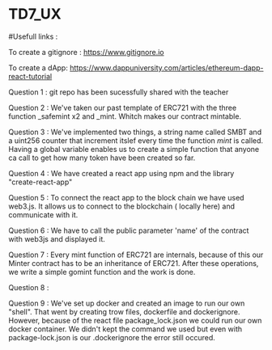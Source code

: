 # TD7_UX

#Usefull links :

To create a gitignore : 
https://www.gitignore.io

To create a dApp:
https://www.dappuniversity.com/articles/ethereum-dapp-react-tutorial


Question 1 : git repo has been sucessfully shared with the teacher

Question 2 : We've taken our past template of ERC721 with the three function _safemint x2 and _mint. Whitch makes our contract mintable.

Question 3 : We've implemented two things, a string name called SMBT and a uint256 counter that increment itslef every time the function _mint_ is called.
Having a global variable enables us to create a simple function that anyone ca call to get how many token have been created so far.

Question 4 : We have created a react app using npm and the library "create-react-app"

Question 5 :  To connect the react app to the block chain we have used web3.js. It allows us to connect to the blockchain ( locally here) and communicate with it. 

Question 6 : We have to call the public parameter 'name' of the contract with web3js and displayed it.

Question 7 : Every mint function of ERC721 are internals, because of this our Minter contract has to be an inheritance of ERC721. After these operations, we write a simple gomint function and the work is done.

Question 8 : 

Question 9 : We've set up docker and created an image to run our own "shell". That went by creating trow files, dockerfile and dockerignore. However, because of the react file package_lock.json we could run our own docker container.
We didn't kept the command we used but even with package-lock.json is our .dockerignore the error still occured.

